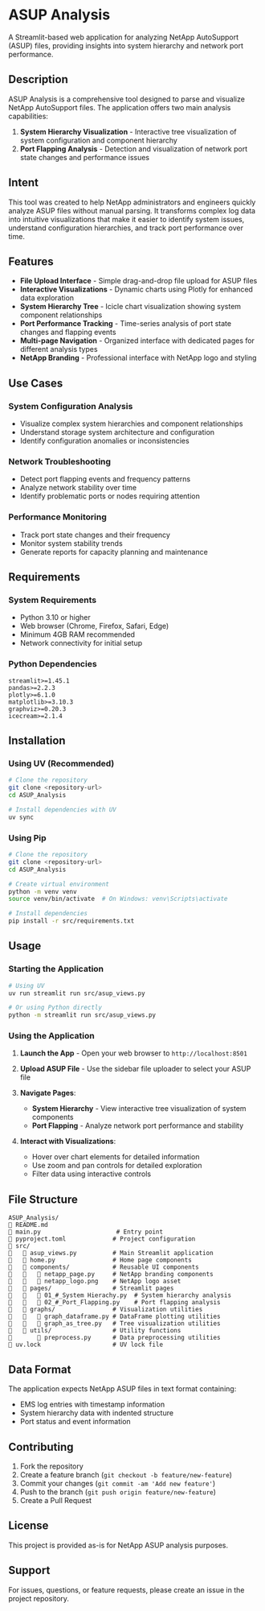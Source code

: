 # ASUP Analysis

A Streamlit-based web application for analyzing NetApp AutoSupport (ASUP) files, providing insights into system hierarchy and network port performance.

## Description

ASUP Analysis is a comprehensive tool designed to parse and visualize NetApp AutoSupport files. The application offers two main analysis capabilities:

1. **System Hierarchy Visualization** - Interactive tree visualization of system configuration and component hierarchy
2. **Port Flapping Analysis** - Detection and visualization of network port state changes and performance issues

## Intent

This tool was created to help NetApp administrators and engineers quickly analyze ASUP files without manual parsing. It transforms complex log data into intuitive visualizations that make it easier to identify system issues, understand configuration hierarchies, and track port performance over time.

## Features

- **File Upload Interface** - Simple drag-and-drop file upload for ASUP files
- **Interactive Visualizations** - Dynamic charts using Plotly for enhanced data exploration
- **System Hierarchy Tree** - Icicle chart visualization showing system component relationships
- **Port Performance Tracking** - Time-series analysis of port state changes and flapping events
- **Multi-page Navigation** - Organized interface with dedicated pages for different analysis types
- **NetApp Branding** - Professional interface with NetApp logo and styling

## Use Cases

### System Configuration Analysis
- Visualize complex system hierarchies and component relationships
- Understand storage system architecture and configuration
- Identify configuration anomalies or inconsistencies

### Network Troubleshooting
- Detect port flapping events and frequency patterns
- Analyze network stability over time
- Identify problematic ports or nodes requiring attention

### Performance Monitoring
- Track port state changes and their frequency
- Monitor system stability trends
- Generate reports for capacity planning and maintenance

## Requirements

### System Requirements
- Python 3.10 or higher
- Web browser (Chrome, Firefox, Safari, Edge)
- Minimum 4GB RAM recommended
- Network connectivity for initial setup

### Python Dependencies
```
streamlit>=1.45.1
pandas>=2.2.3
plotly>=6.1.0
matplotlib>=3.10.3
graphviz>=0.20.3
icecream>=2.1.4
```

## Installation

### Using UV (Recommended)
```bash
# Clone the repository
git clone <repository-url>
cd ASUP_Analysis

# Install dependencies with UV
uv sync
```

### Using Pip
```bash
# Clone the repository
git clone <repository-url>
cd ASUP_Analysis

# Create virtual environment
python -m venv venv
source venv/bin/activate  # On Windows: venv\Scripts\activate

# Install dependencies
pip install -r src/requirements.txt
```

## Usage

### Starting the Application
```bash
# Using UV
uv run streamlit run src/asup_views.py

# Or using Python directly
python -m streamlit run src/asup_views.py
```

### Using the Application

1. **Launch the App** - Open your web browser to `http://localhost:8501`

2. **Upload ASUP File** - Use the sidebar file uploader to select your ASUP file

3. **Navigate Pages**:
   - **System Hierarchy** - View interactive tree visualization of system components
   - **Port Flapping** - Analyze network port performance and stability

4. **Interact with Visualizations**:
   - Hover over chart elements for detailed information
   - Use zoom and pan controls for detailed exploration
   - Filter data using interactive controls

## File Structure

```
ASUP_Analysis/
   README.md
   main.py                     # Entry point
   pyproject.toml             # Project configuration
   src/
      asup_views.py          # Main Streamlit application
      home.py                # Home page components
      components/            # Reusable UI components
         netapp_page.py     # NetApp branding components
         netapp_logo.png    # NetApp logo asset
      pages/                 # Streamlit pages
         01_#_System Hierachy.py  # System hierarchy analysis
         02_#_Port_Flapping.py    # Port flapping analysis
      graphs/                # Visualization utilities
         graph_dataframe.py # DataFrame plotting utilities
         graph_as_tree.py   # Tree visualization utilities
      utils/                 # Utility functions
          preprocess.py      # Data preprocessing utilities
   uv.lock                    # UV lock file
```

## Data Format

The application expects NetApp ASUP files in text format containing:
- EMS log entries with timestamp information
- System hierarchy data with indented structure
- Port status and event information

## Contributing

1. Fork the repository
2. Create a feature branch (`git checkout -b feature/new-feature`)
3. Commit your changes (`git commit -am 'Add new feature'`)
4. Push to the branch (`git push origin feature/new-feature`)
5. Create a Pull Request

## License

This project is provided as-is for NetApp ASUP analysis purposes.

## Support

For issues, questions, or feature requests, please create an issue in the project repository.